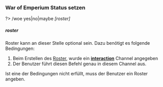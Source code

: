 ### War of Emperium Status setzen
?> /woe yes|no|maybe _\[roster\]_

##### roster
Roster kann an dieser Stelle optional sein. Dazu benötigt es folgende Bedingungen:
 1. Beim Erstellen des [Roster](de/roster/create.md), wurde ein **[interaction](de/roster/create#interaction)** Channel angegeben
 2. Der Benutzer führt diesen Befehl genau in diesem Channel aus.

Ist eine der Bedingungen nicht erfüllt, muss der Benutzer ein Roster angeben.
